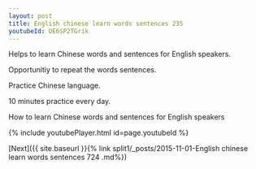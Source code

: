 ```yaml
---
layout: post
title: English chinese learn words sentences 235 
youtubeId: OE6SP2TGrik
---
```

 
 
Helps to learn Chinese words and sentences for English speakers.

Opportunitiy to repeat the words sentences. 

Practice Chinese language. 
 
10 minutes practice every day. 
 
How to learn Chinese words and sentences for English speakers 
 
{% include youtubePlayer.html id=page.youtubeId %}
 
 
[Next]({{ site.baseurl }}{% link  split1/_posts/2015-11-01-English chinese learn words sentences 724 .md%})
 
